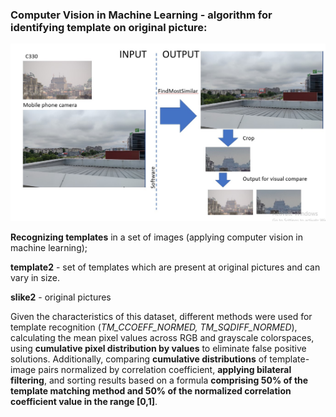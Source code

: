 ### Computer Vision in Machine Learning - algorithm for identifying template on original picture:

![Task](Invariant-TemplateMatching/assets/task.jpg)


**Recognizing templates** in a set of images (applying computer vision in machine learning); 

**template2** - set of templates which are present at original pictures and can vary in size. 

**slike2** - original pictures

Given the characteristics of this dataset, different methods were used for template recognition (*TM_CCOEFF_NORMED, TM_SQDIFF_NORMED*), 
calculating the mean pixel values across RGB and grayscale colorspaces, using **cumulative pixel distribution by values** to eliminate false positive solutions. 
Additionally, comparing **cumulative distributions** of template-image pairs normalized by correlation coefficient, 
**applying bilateral filtering**, and sorting results based on a formula **comprising 50% of the template matching method and 50% of the normalized correlation coefficient value in the range [0,1]**.




